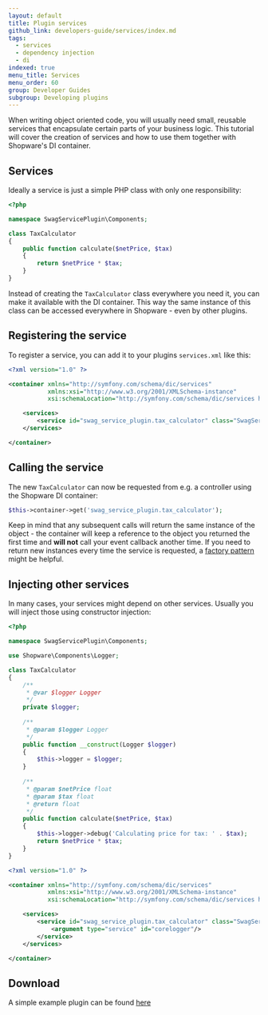 ```yaml
---
layout: default
title: Plugin services
github_link: developers-guide/services/index.md
tags:
  - services
  - dependency injection
  - di
indexed: true
menu_title: Services
menu_order: 60
group: Developer Guides
subgroup: Developing plugins
---
```


When writing object oriented code, you will usually need small, reusable services that encapsulate certain parts of your business logic.
This tutorial will cover the creation of services and how to use them together with Shopware's DI container.

## Services
Ideally a service is just a simple PHP class with only one responsibility:

```php
<?php

namespace SwagServicePlugin\Components;

class TaxCalculator
{
    public function calculate($netPrice, $tax)
    {
        return $netPrice * $tax;
    }
}
```

Instead of creating the `TaxCalculator` class everywhere you need it, you can make it available with the DI container.
This way the same instance of this class can be accessed everywhere in Shopware - even by other plugins.

## Registering the service
To register a service, you can add it to your plugins `services.xml` like this:

```xml
<?xml version="1.0" ?>

<container xmlns="http://symfony.com/schema/dic/services"
           xmlns:xsi="http://www.w3.org/2001/XMLSchema-instance"
           xsi:schemaLocation="http://symfony.com/schema/dic/services http://symfony.com/schema/dic/services/services-1.0.xsd">

    <services>
        <service id="swag_service_plugin.tax_calculator" class="SwagServicePlugin\Components\TaxCalculator" />
    </services>

</container>
```

## Calling the service
The new `TaxCalculator` can now be requested from e.g. a controller using the Shopware DI container:

```php
$this->container->get('swag_service_plugin.tax_calculator');
```

Keep in mind that any subsequent calls will return the same instance of the object - the container will keep a reference to the
object you returned the first time and **will not** call your event callback another time. If you need to return new
instances every time the service is requested, a [factory pattern](https://en.wikipedia.org/wiki/Factory_method_pattern) might be helpful.

## Injecting other services
In many cases, your services might depend on other services. Usually you will inject those using constructor injection:

```php
<?php

namespace SwagServicePlugin\Components;

use Shopware\Components\Logger;

class TaxCalculator
{
    /**
     * @var $logger Logger
     */
    private $logger;
    
    /**
     * @param $logger Logger
     */
    public function __construct(Logger $logger)
    {
        $this->logger = $logger;
    }
    
    /**
     * @param $netPrice float
     * @param $tax float
     * @return float
     */
    public function calculate($netPrice, $tax)
    {
        $this->logger->debug('Calculating price for tax: ' . $tax);
        return $netPrice * $tax;
    }
}
```

```xml
<?xml version="1.0" ?>

<container xmlns="http://symfony.com/schema/dic/services"
           xmlns:xsi="http://www.w3.org/2001/XMLSchema-instance"
           xsi:schemaLocation="http://symfony.com/schema/dic/services http://symfony.com/schema/dic/services/services-1.0.xsd">

    <services>
        <service id="swag_service_plugin.tax_calculator" class="SwagServicePlugin\Components\TaxCalculator">
            <argument type="service" id="corelogger"/>
        </service>
    </services>

</container>
```

## Download
A simple example plugin can be found <a href="{{ site.url }}/exampleplugins/SwagService.zip">here</a>
